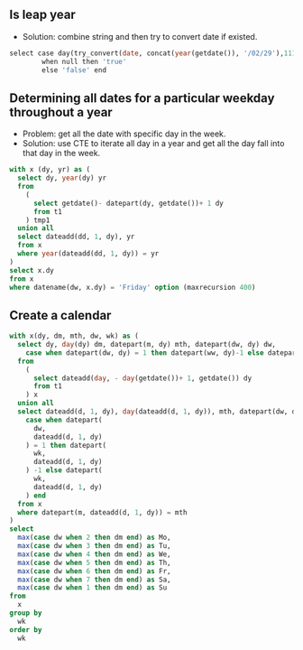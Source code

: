 ## Is leap year
- Solution: combine string and then try to convert date if existed.
```sql
select case day(try_convert(date, concat(year(getdate()), '/02/29'),111)) 
		when null then 'true' 
		else 'false' end
```
## Determining all dates for a particular weekday throughout a year
- Problem: get all the date with specific day in the week.
- Solution: use CTE to iterate all day in a year and get all the day fall into that day in the week.
```sql
with x (dy, yr) as (
  select dy, year(dy) yr 
  from 
    (
      select getdate()- datepart(dy, getdate())+ 1 dy 
      from t1
    ) tmp1 
  union all 
  select dateadd(dd, 1, dy), yr 
  from x 
  where year(dateadd(dd, 1, dy)) = yr
) 
select x.dy 
from x 
where datename(dw, x.dy) = 'Friday' option (maxrecursion 400)
```
## Create a calendar
```sql
with x(dy, dm, mth, dw, wk) as (
  select dy, day(dy) dm, datepart(m, dy) mth, datepart(dw, dy) dw, 
    case when datepart(dw, dy) = 1 then datepart(ww, dy)-1 else datepart(ww, dy) end wk 
  from 
    (
      select dateadd(day, - day(getdate())+ 1, getdate()) dy 
      from t1
    ) x 
  union all 
  select dateadd(d, 1, dy), day(dateadd(d, 1, dy)), mth, datepart(dw, dateadd(d, 1, dy)), 
    case when datepart(
      dw, 
      dateadd(d, 1, dy)
    ) = 1 then datepart(
      wk, 
      dateadd(d, 1, dy)
    ) -1 else datepart(
      wk, 
      dateadd(d, 1, dy)
    ) end 
  from x 
  where datepart(m, dateadd(d, 1, dy)) = mth
) 
select 
  max(case dw when 2 then dm end) as Mo, 
  max(case dw when 3 then dm end) as Tu, 
  max(case dw when 4 then dm end) as We, 
  max(case dw when 5 then dm end) as Th, 
  max(case dw when 6 then dm end) as Fr, 
  max(case dw when 7 then dm end) as Sa, 
  max(case dw when 1 then dm end) as Su 
from 
  x 
group by 
  wk 
order by 
  wk
```